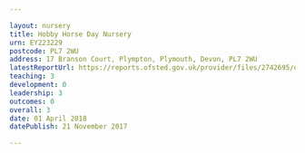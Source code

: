 ```yaml
---

layout: nursery
title: Hobby Horse Day Nursery
urn: EY223229
postcode: PL7 2WU
address: 17 Branson Court, Plympton, Plymouth, Devon, PL7 2WU
latestReportUrl: https://reports.ofsted.gov.uk/provider/files/2742695/urn/EY223229.pdf
teaching: 3
development: 0
leadership: 3
outcomes: 0
overall: 3
date: 01 April 2018 
datePublish: 21 November 2017

---
```

